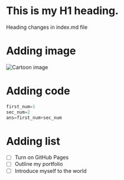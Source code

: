 # This is my H1 heading.
Heading changes in index.md file

# Adding image
![Cartoon image](https://www.google.com/url?sa=i&url=https%3A%2F%2Fwww.freepik.com%2Ffree-photos-vectors%2Fkids-playing-cartoon&psig=AOvVaw32BL0gkF1YH-Qug7Uv8a3e&ust=1748360437619000&source=images&cd=vfe&opi=89978449&ved=0CBUQjhxqFwoTCPCEw6i8wY0DFQAAAAAdAAAAABAE)

# Adding code 
``` Python
first_num=1
sec_num=2
ans=first_num+sec_num
```

# Adding list
- [ ] Turn on GitHub Pages
- [ ] Outline my portfolio
- [ ] Introduce myself to the world
